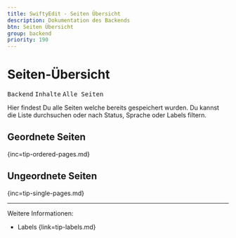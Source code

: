 ```yaml
---
title: SwiftyEdit - Seiten Übersicht
description: Dokumentation des Backends
btn: Seiten Übersicht
group: backend
priority: 190
---
```


# Seiten-Übersicht

<kbd>Backend</kbd> <kbd>Inhalte</kbd> <kbd>Alle Seiten</kbd>

Hier findest Du alle Seiten welche bereits gespeichert wurden. Du kannst die Liste durchsuchen
oder nach Status, Sprache oder Labels filtern.

## Geordnete Seiten
{inc=tip-ordered-pages.md}

## Ungeordnete Seiten
{inc=tip-single-pages.md}

---
Weitere Informationen:

* Labels {link=tip-labels.md}
